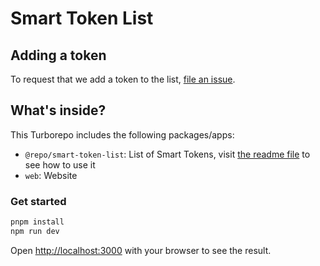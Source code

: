 # Smart Token List

## Adding a token

To request that we add a token to the list,
[file an issue](https://github.com/TokenScript-Framework/smart-token-list/issues/new?assignees=&labels=add+token+request&projects=&template=add-token-request.md&title=Add+%7BTOKEN_NAME%7D).

## What's inside?

This Turborepo includes the following packages/apps:

- `@repo/smart-token-list`: List of Smart Tokens, visit [the readme file](https://github.com/TokenScript-Framework/smart-token-list/blob/main/packages/smart-token-list/README.md) to see how to use it
- `web`: Website

### Get started

```bash
pnpm install
npm run dev
```

Open [http://localhost:3000](http://localhost:3000) with your browser to see the result.
